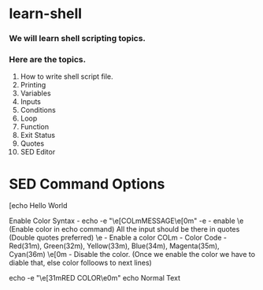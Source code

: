 # learn-shell

### We will learn shell scripting topics.
### Here are the topics.

1. How to write shell script file.
2. Printing
3. Variables
4. Inputs
5. Conditions
6. Loop
7. Function
8. Exit Status
9. Quotes
10. SED Editor

# SED Command Options
[echo Hello World

 Enable Color
 Syntax - echo -e "\e[COLmMESSAGE\e[0m"
 -e - enable \e (Enable color in echo command)
 All the input should be there in quotes (Double quotes preferred)
 \e - Enable a color
 COLm - Color Code - Red(31m), Green(32m), Yellow(33m), Blue(34m), Magenta(35m), Cyan(36m)
 \e[0m - Disable the color. (Once we enable the color we have to diable that, else color folloows to next lines)

echo -e "\e[31mRED COLOR\e0m"
echo Normal Text
